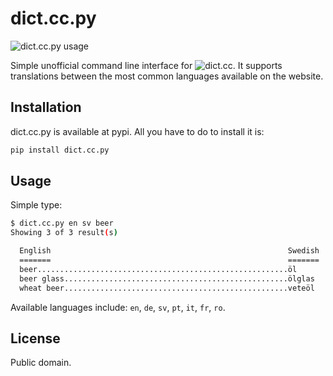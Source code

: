 dict.cc.py
=========

![dict.cc.py usage](http://i.imgur.com/83XCU53.gif)

Simple unofficial command line interface for ![dict.cc](http://dict.cc). It supports translations between the most common languages available on the website.

Installation
------------

dict.cc.py is available at pypi. All you have to do to install it is:

```bash
pip install dict.cc.py
```

Usage
-----

Simple type:

```bash
$ dict.cc.py en sv beer
Showing 3 of 3 result(s)

  English                                                     Swedish
  =======                                                     =======
  beer........................................................öl
  beer glass..................................................ölglas
  wheat beer..................................................veteöl
```

Available languages include: `en`, `de`, `sv`, `pt`, `it`, `fr`, `ro`.

License
-------

Public domain.
